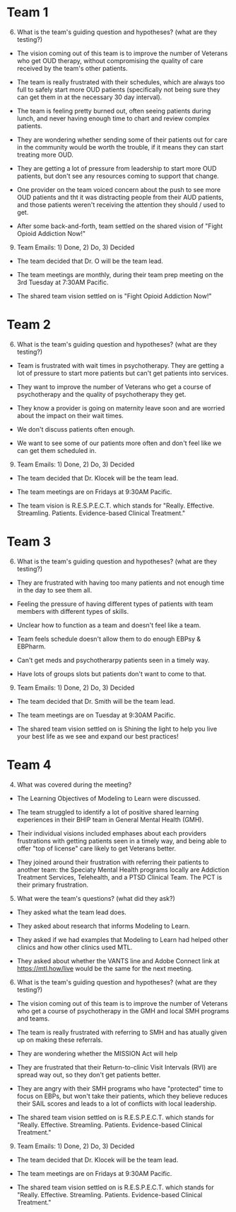 # Team 1
6. What is the team's guiding question and hypotheses? (what are they testing?)

- The vision coming out of this team is to improve the number of Veterans who get OUD therapy, without compromising the quality of care received by the team's other patients.

- The team is really frustrated with their schedules, which are always too full to safely start more OUD patients (specifically not being sure they can get them in at the necessary 30 day interval). 

- The team is feeling pretty burned out, often seeing patients during lunch, and never having enough time to chart and review complex patients.

- They are wondering whether sending some of their patients out for care in the community would be worth the trouble, if it means they can start treating more OUD.

- They are getting a lot of pressure from leadership to start more OUD patients, but don't see any resources coming to support that change.

- One provider on the team voiced concern about the push to see more OUD patients and tht it was distracting people from their AUD patients, and those patients weren't receiving the attention they should / used to get.

- After some back-and-forth, team settled on the shared vision of "Fight Opioid Addiction Now!"

 

9. Team Emails: 1) Done, 2) Do, 3) Decided

- The team decided that Dr. O will be the team lead.

- The team meetings are monthly, during their team prep meeting on the 3rd Tuesday at 7:30AM Pacific.

- The shared team vision settled on is "Fight Opioid Addiction Now!"



# Team 2
6. What is the team's guiding question and hypotheses? (what are they testing?)

- Team is frustrated with wait times in psychotherapy. They are getting a lot of pressure to start more patients but can't get patients into services.

- They want to improve the number of Veterans who get a course of psychotherapy and the quality of psychotherapy they get.

- They know a provider is going on maternity leave soon and are worried about the impact on their wait times.

- We don't discuss patients often enough.

- We want to see some of our patients more often and don't feel like we can get them scheduled in.

 

9. Team Emails: 1) Done, 2) Do, 3) Decided

- The team decided that Dr. Klocek will be the team lead.

- The team meetings are on Fridays at 9:30AM Pacific.

- The team vision is R.E.S.P.E.C.T. which stands for "Really. Effective. Streamling. Patients. Evidence-based Clinical Treatment."




# Team 3
6. What is the team's guiding question and hypotheses? (what are they testing?)

- They are frustrated with having too many patients and not enough time in the day to see them all.

- Feeling the pressure of having different types of patients with team members with different types of skills. 

- Unclear how to function as a team and doesn't feel like a team.

- Team feels schedule doesn't allow them to do enough EBPsy & EBPharm.

- Can't get meds and psychotherarpy patients seen in a timely way.

- Have lots of groups slots but patients don't want to come to that.


9. Team Emails: 1) Done, 2) Do, 3) Decided

- The team decided that Dr. Smith will be the team lead.

- The team meetings are on Tuesday at 9:30AM Pacific.

- The shared team vision settled on is Shining the light to help you live your best life as we see and expand our best practices!

# Team 4

4. What was covered during the meeting?

- The Learning Objectives of Modeling to Learn were discussed.

- The team struggled to identify a lot of positive shared learning experiences in their BHIP team in General Mental Health (GMH).

- Their individual visions included emphases about each providers frustrations with getting patients seen in a timely way, and being able to offer "top of license" care likely to get Veterans better.

- They joined around their frustration with referring their patients to another team: the Speciaty Mental Health programs locally are Addiction Treatment Services, Telehealth, and a PTSD Clinical Team. The PCT is their primary frustration.

 

5. What were the team's questions? (what did they ask?)

- They asked what the team lead does.

- They asked about research that informs Modeling to Learn.

- They asked if we had examples that Modeling to Learn had helped other clinics and how other clinics used MTL.

- They asked about whether the VANTS line and Adobe Connect link at https://mtl.how/live would be the same for the next meeting.

 

6. What is the team's guiding question and hypotheses? (what are they testing?)

- The vision coming out of this team is to improve the number of Veterans who get a course of psychotherapy in the GMH and local SMH programs and teams.

- The team is really frustrated with referring to SMH and has atually given up on making these referrals. 

- They are wondering whether the MISSION Act will help

- They are frustrated that their Return-to-clinic Visit Intervals (RVI) are spread way out, so they don't get patients better.

- They are angry with their SMH programs who have "protected" time to focus on EBPs, but won't take their patients, which they believe reduces their SAIL scores and leads to a lot of conflicts with local leadership.

 - The shared team vision settled on is R.E.S.P.E.C.T. which stands for "Really. Effective. Streamling. Patients. Evidence-based Clinical Treatment."

9. Team Emails: 1) Done, 2) Do, 3) Decided

- The team decided that Dr. Klocek will be the team lead.

- The team meetings are on Fridays at 9:30AM Pacific.

 - The shared team vision settled on is R.E.S.P.E.C.T. which stands for "Really. Effective. Streamling. Patients. Evidence-based Clinical Treatment."

 
